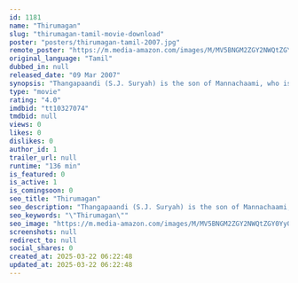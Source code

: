 ```yaml
---
id: 1181
name: "Thirumagan"
slug: "thirumagan-tamil-movie-download"
poster: "posters/thirumagan-tamil-2007.jpg"
remote_poster: "https://m.media-amazon.com/images/M/MV5BNGM2ZGY2NWQtZGY0Yy00ZGFiLTkwY2ItZDVkZDE0OWQxYzFkXkEyXkFqcGdeQXVyOTk3NTc2MzE@._V1_SX300.jpg"
original_language: "Tamil"
dubbed_in: null
released_date: "09 Mar 2007"
synopsis: "Thangapaandi (S.J. Suryah) is the son of Mannachaami, who is financially mediocre but well respected and loved in the Tirunelveli village. Thangapaandi is immature and spends his time ..."
type: "movie"
rating: "4.0"
imdbid: "tt10327074"
tmdbid: null
views: 0
likes: 0
dislikes: 0
author_id: 1
trailer_url: null
runtime: "136 min"
is_featured: 0
is_active: 1
is_comingsoon: 0
seo_title: "Thirumagan"
seo_description: "Thangapaandi (S.J. Suryah) is the son of Mannachaami, who is financially mediocre but well respected and loved in the Tirunelveli village. Thangapaandi is immature and spends his time ..."
seo_keywords: "\"Thirumagan\""
seo_image: "https://m.media-amazon.com/images/M/MV5BNGM2ZGY2NWQtZGY0Yy00ZGFiLTkwY2ItZDVkZDE0OWQxYzFkXkEyXkFqcGdeQXVyOTk3NTc2MzE@._V1_SX300.jpg"
screenshots: null
redirect_to: null
social_shares: 0
created_at: 2025-03-22 06:22:48
updated_at: 2025-03-22 06:22:48
---
```


